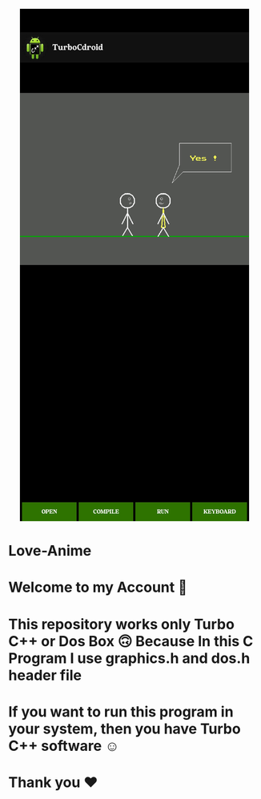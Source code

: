 <!-- Love Anime -->
<p align="center">
  <img src=".GitHub/logo/logo.jpg">
</p>


# Love-Anime
#
# Welcome to my Account 🙂

#

# This repository works only Turbo C++ or Dos Box 🙃 Because In this C Program I use graphics.h and dos.h header file 
# If you want to run this program in your system, then you have Turbo C++ software ☺️

# Thank you ❤️
